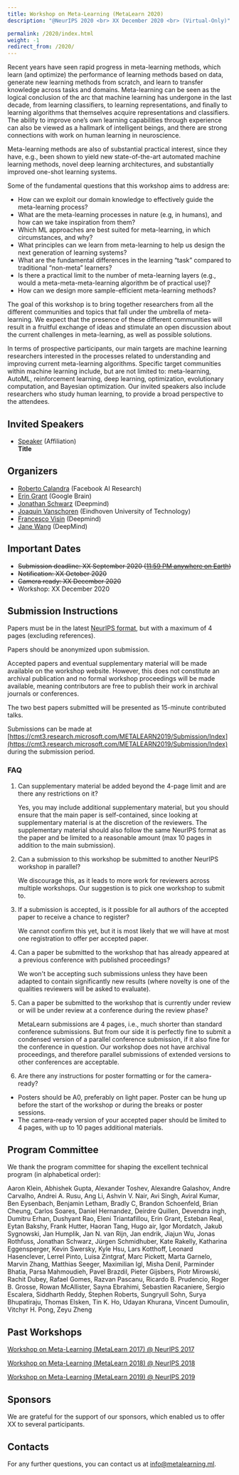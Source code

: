 ```yaml
---
title: Workshop on Meta-Learning (MetaLearn 2020)
description: "@NeurIPS 2020 <br> XX December 2020 <br> (Virtual-Only)"

permalink: /2020/index.html
weight: -1
redirect_from: /2020/
---
```


Recent years have seen rapid progress in meta-learning methods, which learn (and optimize) the performance of learning methods based on data, generate new learning methods from scratch, and learn to transfer knowledge across tasks and domains. Meta-learning can be seen as the logical conclusion of the arc that machine learning has undergone in the last decade, from learning classifiers, to learning representations, and finally to learning algorithms that themselves acquire representations and classifiers. The ability to improve one’s own learning capabilities through experience can also be viewed as a hallmark of intelligent beings, and there are strong connections with work on human learning in neuroscience.

Meta-learning methods are also of substantial practical interest, since they have, e.g., been shown to yield new state-of-the-art automated machine learning methods, novel deep learning architectures, and substantially improved one-shot learning systems.

Some of the fundamental questions that this workshop aims to address are:

- How can we exploit our domain knowledge to effectively guide the meta-learning process?
- What are the meta-learning processes in nature (e.g, in humans), and how can we take inspiration from them?
- Which ML approaches are best suited for meta-learning, in which circumstances, and why?
- What principles can we learn from meta-learning to help us design the next generation of learning systems?
- What are the fundamental differences in the learning “task” compared to traditional “non-meta” learners?
- Is there a practical limit to the number of meta-learning layers (e.g., would a meta-meta-meta-learning algorithm be of practical use)?
- How can we design more sample-efficient meta-learning methods?

The goal of this workshop is to bring together researchers from all the different communities and topics that fall under the umbrella of meta-learning. We expect that the presence of these different communities will result in a fruitful exchange of ideas and stimulate an open discussion about the current challenges in meta-learning, as well as possible solutions.

In terms of prospective participants, our main targets are machine learning researchers interested in the processes related to understanding and improving current meta-learning algorithms. Specific target communities within machine learning include, but are not limited to: meta-learning, AutoML, reinforcement learning, deep learning, optimization, evolutionary computation, and Bayesian optimization. Our invited speakers also include researchers who study human learning, to provide a broad perspective to the attendees.

## Invited Speakers

<!-- Submit challenge questions for the speakers [here](https://forms.gle/DGEev5erxAmoi6eEA).  -->

- [Speaker](https://example.com) (Affiliation)  
   **Title**

<!--
## Spotlights
### Morning Session
- [**Title**.](slides/metalearn2020-paper.pdf)
 *Authors*

### Afternoon Session
- [**Title**.](slides/metalearn2020-paper.pdf)
 *Authors*
 -->

## Organizers

- [Roberto Calandra](https://www.robertocalandra.com/) (Facebook AI Research)
- [Erin Grant](TODO) (Google Brain)
- [Jonathan Schwarz](TODO) (Deepmind)
- [Joaquin Vanschoren](http://www.win.tue.nl/~jvanscho/) (Eindhoven University of Technology)
- [Francesco Visin](TODO) (Deepmind)
- [Jane Wang](http://www.janexwang.com) (DeepMind)

## Important Dates

- ~~Submission deadline: XX September 2020 ([11:59 PM anywhere on Earth](https://www.timeanddate.com/time/zones/aoe))~~
- ~~Notification: XX October 2020~~
- ~~Camera ready: XX December 2020~~
- Workshop: XX December 2020

<!--
## Schedule ##

| --------:| ---------------------------------------------------
| 09:00 | Introduction and opening remarks
| 09:10 | **Speaker 1**
| 09:40 | **Speaker 2e**
| 10:10 | *Coffee & posters*
| 10:30 | Poster spotlights 1
| 10:50 | *Posters*
| 11:30 | **Speaker 3**
| 12:00 | Discussion 1
| 12:30 | *Lunch break*
| 14:00 | **Speaker 4**
| 14:30 | **Speaker 5**
| 15:00 | Poster spotlights 2
| 15:20 | *Coffee & posters*
| 16:30 | **Speaker**: Title
| 16:45 | **Speaker**: Title
| 17:00 | **Speaker **
| 17:30 | Discussion 2
| 17:50 | End

-->

## Submission Instructions

Papers must be in the latest [NeurIPS format](https://neurips.cc/Conferences/2019/PaperInformation/StyleFiles), but with a maximum of 4 pages (excluding references).

Papers should be anonymized upon submission.

Accepted papers and eventual supplementary material will be made available on the workshop website. However, this does not constitute an archival publication and no formal workshop proceedings will be made available, meaning contributors are free to publish their work in archival journals or conferences.

The two best papers submitted will be presented as 15-minute contributed talks.

Submissions can be made at [https://cmt3.research.microsoft.com/METALEARN2019/Submission/Index](https://cmt3.research.microsoft.com/METALEARN2019/Submission/Index)
during the submission period.

### FAQ

1. Can supplementary material be added beyond the 4-page limit and are there any restrictions on it?

   Yes, you may include additional supplementary material, but you should ensure that the main paper is self-contained, since looking at supplementary material is at the discretion of the reviewers. The supplementary material should also follow the same NeurIPS format as the paper and be limited to a reasonable amount (max 10 pages in addition to the main submission).

2. Can a submission to this workshop be submitted to another NeurIPS workshop in parallel?

   We discourage this, as it leads to more work for reviewers across multiple workshops. Our suggestion is to pick one workshop to submit to.

3. If a submission is accepted, is it possible for all authors of the accepted paper to receive a chance to register?

   We cannot confirm this yet, but it is most likely that we will have at most one registration to offer per accepted paper.

4. Can a paper be submitted to the workshop that has already appeared at a previous conference with published proceedings?

   We won't be accepting such submissions unless they have been adapted to contain significantly new results (where novelty is one of the qualities reviewers will be asked to evaluate).

5. Can a paper be submitted to the workshop that is currently under review or will be under review at a conference during the review phase?

   MetaLearn submissions are 4 pages, i.e., much shorter than standard conference submissions. But from our side it is perfectly fine to submit a condensed version of a parallel conference submission, if it also fine for the conference in question. Our workshop does not have archival proceedings, and therefore parallel submissions of extended versions to other conferences are acceptable.

6. Are there any instructions for poster formatting or for the camera-ready?

- Posters should be A0, preferably on light paper. Poster can be hung up before the start of the workshop or during the breaks or poster sessions.
- The camera-ready version of your accepted paper should be limited to 4 pages, with up to 10 pages additional materials.

<!--
## Accepted Papers ##

- [**Title**.](papers/paper.pdf)
 *Authors*

 -->

## Program Committee

We thank the program committee for shaping the excellent technical program (in alphabetical order):

Aaron Klein,
Abhishek Gupta,
Alexander Toshev,
Alexandre Galashov,
Andre Carvalho,
Andrei A. Rusu,
Ang Li,
Ashvin V. Nair,
Avi Singh,
Aviral Kumar,
Ben Eysenbach,
Benjamin Letham,
Bradly C,
Brandon Schoenfeld,
Brian Cheung,
Carlos Soares,
Daniel Hernandez,
Deirdre Quillen,
Devendra ingh,
Dumitru Erhan,
Dushyant Rao,
Eleni Triantafillou,
Erin Grant,
Esteban Real,
Eytan Bakshy,
Frank Hutter,
Haoran Tang,
Hugo air,
Igor Mordatch,
Jakub Sygnowski,
Jan Humplik,
Jan N. van Rijn,
Jan endrik,
Jiajun Wu,
Jonas Rothfuss,
Jonathan Schwarz,
Jürgen Schmidhuber,
Kate Rakelly,
Katharina Eggensperger,
Kevin Swersky,
Kyle Hsu,
Lars Kotthoff,
Leonard Hasenclever,
Lerrel Pinto,
Luisa Zintgraf,
Marc Pickett,
Marta Garnelo,
Marvin Zhang,
Matthias Seeger,
Maximilian Igl,
Misha Denil,
Parminder Bhatia,
Parsa Mahmoudieh,
Pavel Brazdil,
Pieter Gijsbers,
Piotr Mirowski,
Rachit Dubey,
Rafael Gomes,
Razvan Pascanu,
Ricardo B. Prudencio,
Roger B. Grosse,
Rowan McAllister,
Sayna Ebrahimi,
Sebastien Racaniere,
Sergio Escalera,
Siddharth Reddy,
Stephen Roberts,
Sungryull Sohn,
Surya Bhupatiraju,
Thomas Elsken,
Tin K. Ho,
Udayan Khurana,
Vincent Dumoulin,
Vitchyr H. Pong,
Zeyu Zheng

## Past Workshops

[Workshop on Meta-Learning (MetaLearn 2017) @ NeurIPS 2017](http://metalearning.ml/2017/)

[Workshop on Meta-Learning (MetaLearn 2018) @ NeurIPS 2018](http://metalearning.ml/2018/)

[Workshop on Meta-Learning (MetaLearn 2019) @ NeurIPS 2019](http://metalearning.ml/2019/)

## Sponsors

We are grateful for the support of our sponsors, which enabled us to offer XX to several participants.

## Contacts

For any further questions, you can contact us at <info@metalearning.ml>.
